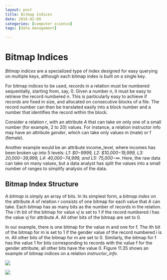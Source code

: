```yaml
---
layout: post
title: Bitmap Indices 
date: 2016-02-09
categories: [computer science]
tags: [data management]

---
```


# Bitmap Indices

*Bitmap indices* are a specialized type of index designed for easy querying on multiple keys, although each bitmap index is built on a single key.
For bitmap indices to be used, records in a relation must be numbered sequentially, starting from, say, 0. Given a number *n*, it must be easy to retrieve the record numbered *n*. This is particularly easy to achieve if records are fixed in size, and allocated on consecutive blocks of a file. The record number can then be translated easily into a block number and a number that identifies the record within the block.
Consider a relation *r*, with an attribute *A* that can take on only one of a small number (for example, 2 to 20) values. For instance, a relation instructor info may have an attribute *gender*, which can take only values m (male) or f (female).Another example would be an attribute income_level, where  incomes has been broken up into 5 levels: *L1: $0−9999, L2: $10,000−19,999, L3: 20,000−39,999, L4: 40,000−74,999, and L5: 75,000−∞*. Here, the raw data can take on many values, but a data analyst has split the values into a small number of ranges to simplify analysis of the data.
## Bitmap Index StructureA *bitmap* is simply an array of bits. In its simplest form, a *bitmap index* on the attribute *A* of relation *r* consists of one bitmap for each value that *A* can take. Each bitmap has as many bits as the number of records in the relation. The *i* th bit of the bitmap for value *vj* is set to 1 if the record numbered *i* has the value *vj* for attribute *A*. All other bits of the bitmap are set to 0.
In our example, there is one bitmap for the value m and one for f. The ith bit of the bitmap for m is set to 1 if the gender value of the record numbered i is m. All other bits of the bitmap for m are set to 0. Similarly, the bitmap for f has the value 1 for bits corresponding to records with the value f for the gender attribute; all other bits have the value 0. Figure 11.35 shows an example of bitmap indices on a relation *instructor_info*.
![](http://sungsoo.github.com/images/bitmap_index.png)
![](http://sungsoo.github.com/images/bitmap-index.png)